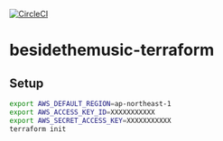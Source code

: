 [![CircleCI](https://circleci.com/gh/yuzoiwasaki/besidethemusic-terraform.svg?style=svg)](https://circleci.com/gh/yuzoiwasaki/besidethemusic-terraform)

# besidethemusic-terraform

## Setup
```sh
export AWS_DEFAULT_REGION=ap-northeast-1
export AWS_ACCESS_KEY_ID=XXXXXXXXXXX
export AWS_SECRET_ACCESS_KEY=XXXXXXXXXXX
terraform init
```
